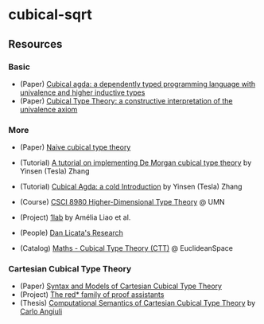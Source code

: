 # cubical-sqrt

## Resources

### Basic

- (Paper) [Cubical agda: a dependently typed programming language with univalence and higher inductive types](https://dl.acm.org/doi/10.1145/3341691)
- (Paper) [Cubical Type Theory: a constructive interpretation of the univalence axiom](https://arxiv.org/pdf/1611.02108.pdf)

### More

- (Paper) [Naive cubical type theory](https://arxiv.org/pdf/1911.05844.pdf)
- (Tutorial) [A tutorial on implementing De Morgan cubical type theory](https://arxiv.org/pdf/2210.08232.pdf) by Yinsen (Tesla) Zhang
- (Tutorial) [Cubical Agda: a cold Introduction](https://nextjournal.com/agdacubicold/intro) by Yinsen (Tesla) Zhang
- (Course) [CSCI 8980 Higher-Dimensional Type Theory](https://favonia.org/courses/hdtt2020/) @ UMN
- (Project) [1lab](https://1lab.dev/) by Amélia Liao et al.
- (People) [Dan Licata's Research](https://dlicata.wescreates.wesleyan.edu/pubs.html)

- (Catalog) [Maths - Cubical Type Theory (CTT)](https://www.euclideanspace.com/maths/discrete/types/hott/cubical/index.htm) @ EuclideanSpace

### Cartesian Cubical Type Theory

- (Paper) [Syntax and Models of Cartesian Cubical Type Theory](https://github.com/dlicata335/cart-cube/blob/master/cart-cube.pdf)
- (Project) [The red* family of proof assistants](https://redprl.org/)
- (Thesis) [Computational Semantics of Cartesian Cubical Type Theory](https://www.cs.cmu.edu/~cangiuli/thesis/thesis.pdf) by [Carlo Angiuli](http://www.cs.cmu.edu/~cangiuli/)


